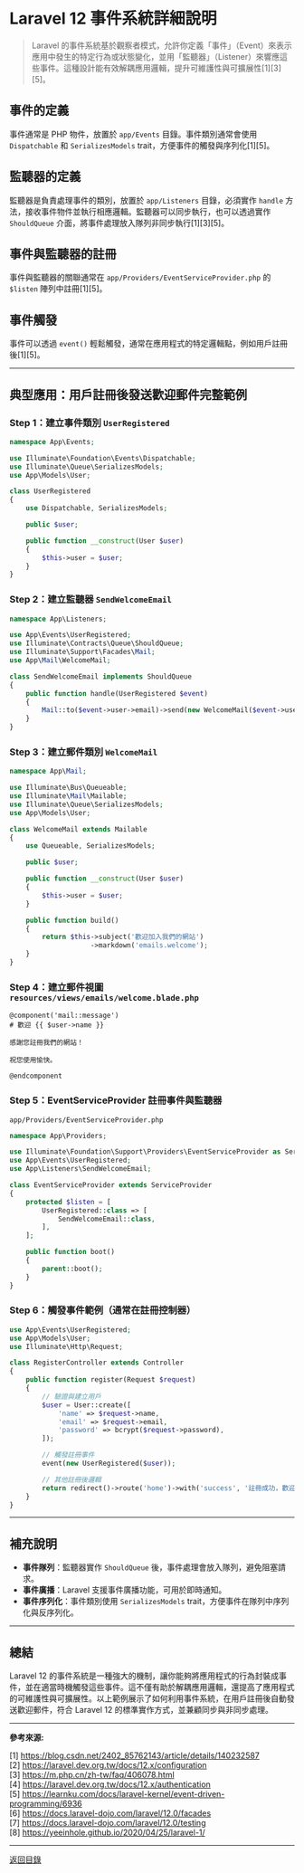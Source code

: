 # Laravel 12 事件系統詳細說明

> Laravel 的事件系統基於觀察者模式，允許你定義「事件」（Event）來表示應用中發生的特定行為或狀態變化，並用「監聽器」（Listener）來響應這些事件。這種設計能有效解耦應用邏輯，提升可維護性與可擴展性[1][3][5]。

## 事件的定義

事件通常是 PHP 物件，放置於 `app/Events` 目錄。事件類別通常會使用 `Dispatchable` 和 `SerializesModels` trait，方便事件的觸發與序列化[1][5]。

## 監聽器的定義

監聽器是負責處理事件的類別，放置於 `app/Listeners` 目錄，必須實作 `handle` 方法，接收事件物件並執行相應邏輯。監聽器可以同步執行，也可以透過實作 `ShouldQueue` 介面，將事件處理放入隊列非同步執行[1][3][5]。

## 事件與監聽器的註冊

事件與監聽器的關聯通常在 `app/Providers/EventServiceProvider.php` 的 `$listen` 陣列中註冊[1][5]。

## 事件觸發

事件可以透過 `event()` 輕鬆觸發，通常在應用程式的特定邏輯點，例如用戶註冊後[1][5]。

---

## 典型應用：用戶註冊後發送歡迎郵件完整範例

### Step 1：建立事件類別 `UserRegistered`

```php
namespace App\Events;

use Illuminate\Foundation\Events\Dispatchable;
use Illuminate\Queue\SerializesModels;
use App\Models\User;

class UserRegistered
{
    use Dispatchable, SerializesModels;

    public $user;

    public function __construct(User $user)
    {
        $this->user = $user;
    }
}
```

### Step 2：建立監聽器 `SendWelcomeEmail`

```php
namespace App\Listeners;

use App\Events\UserRegistered;
use Illuminate\Contracts\Queue\ShouldQueue;
use Illuminate\Support\Facades\Mail;
use App\Mail\WelcomeMail;

class SendWelcomeEmail implements ShouldQueue
{
    public function handle(UserRegistered $event)
    {
        Mail::to($event->user->email)->send(new WelcomeMail($event->user));
    }
}

```

### Step 3：建立郵件類別 `WelcomeMail`

```php
namespace App\Mail;

use Illuminate\Bus\Queueable;
use Illuminate\Mail\Mailable;
use Illuminate\Queue\SerializesModels;
use App\Models\User;

class WelcomeMail extends Mailable
{
    use Queueable, SerializesModels;

    public $user;

    public function __construct(User $user)
    {
        $this->user = $user;
    }

    public function build()
    {
        return $this->subject('歡迎加入我們的網站')
                    ->markdown('emails.welcome');
    }
}
```

### Step 4：建立郵件視圖 `resources/views/emails/welcome.blade.php`

```blade
@component('mail::message')
# 歡迎 {{ $user->name }}

感謝您註冊我們的網站！

祝您使用愉快。

@endcomponent
```

### Step 5：EventServiceProvider 註冊事件與監聽器

`app/Providers/EventServiceProvider.php`

```php
namespace App\Providers;

use Illuminate\Foundation\Support\Providers\EventServiceProvider as ServiceProvider;
use App\Events\UserRegistered;
use App\Listeners\SendWelcomeEmail;

class EventServiceProvider extends ServiceProvider
{
    protected $listen = [
        UserRegistered::class => [
            SendWelcomeEmail::class,
        ],
    ];

    public function boot()
    {
        parent::boot();
    }
}
```

### Step 6：觸發事件範例（通常在註冊控制器）

```php
use App\Events\UserRegistered;
use App\Models\User;
use Illuminate\Http\Request;

class RegisterController extends Controller
{
    public function register(Request $request)
    {
        // 驗證與建立用戶
        $user = User::create([
            'name' => $request->name,
            'email' => $request->email,
            'password' => bcrypt($request->password),
        ]);

        // 觸發註冊事件
        event(new UserRegistered($user));

        // 其他註冊後邏輯
        return redirect()->route('home')->with('success', '註冊成功，歡迎郵件已發送！');
    }
}
```

---

## 補充說明

- **事件隊列**：監聽器實作 `ShouldQueue` 後，事件處理會放入隊列，避免阻塞請求。
- **事件廣播**：Laravel 支援事件廣播功能，可用於即時通知。
- **事件序列化**：事件類別使用 `SerializesModels` trait，方便事件在隊列中序列化與反序列化。

---

## 總結

Laravel 12 的事件系統是一種強大的機制，讓你能夠將應用程式的行為封裝成事件，並在適當時機觸發這些事件。這不僅有助於解耦應用邏輯，還提高了應用程式的可維護性與可擴展性。以上範例展示了如何利用事件系統，在用戶註冊後自動發送歡迎郵件，符合 Laravel 12 的標準實作方式，並兼顧同步與非同步處理。

---

**參考來源:**

[1] https://blog.csdn.net/2402_85762143/article/details/140232587 \
[2] https://laravel.dev.org.tw/docs/12.x/configuration \
[3] https://m.php.cn/zh-tw/faq/406078.html \
[4] https://laravel.dev.org.tw/docs/12.x/authentication \
[5] https://learnku.com/docs/laravel-kernel/event-driven-programming/6936 \
[6] https://docs.laravel-dojo.com/laravel/12.0/facades \
[7] https://docs.laravel-dojo.com/laravel/12.0/testing \
[8] https://yeeinhole.github.io/2020/04/25/laravel-1/

---

[返回目錄](./../README.md)
